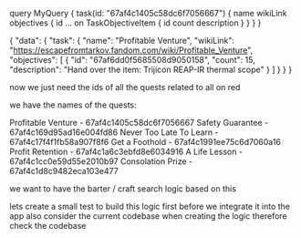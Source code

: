 query MyQuery {
  task(id: "67af4c1405c58dc6f7056667") {
    name
    wikiLink
    objectives {
      id
      ... on TaskObjectiveItem {
        id
        count
        description
      }
    }
  }
}

{
  "data": {
    "task": {
      "name": "Profitable Venture",
      "wikiLink": "https://escapefromtarkov.fandom.com/wiki/Profitable_Venture",
      "objectives": [
        {
          "id": "67af6dd0f5685508d9050158",
          "count": 15,
          "description": "Hand over the item: Trijicon REAP-IR thermal scope"
        }
      ]
    }
  }
}

now we just need the ids of all the quests related to all on red 

we have the names of the quests:

Profitable Venture - 67af4c1405c58dc6f7056667
Safety Guarantee - 67af4c169d95ad16e004fd86
Never Too Late To Learn - 67af4c17f4f1fb58a907f8f6
Get a Foothold - 67af4c1991ee75c6d7060a16
Profit Retention - 67af4c1a6c3ebfd8e6034916
A Life Lesson - 67af4c1cc0e59d55e2010b97
Consolation Prize - 67af4c1d8c9482eca103e477

we want to have the barter / craft search logic based on this 

lets create a small test to build this logic first before we integrate it into the app also consider the current codebase when creating the logic therefore check the codebase 